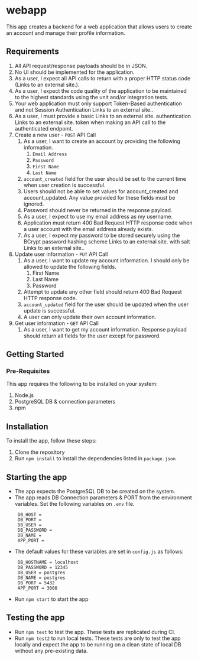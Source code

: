 # webapp

This app creates a backend for a web application that allows users to create an account and manage their profile information.

## Requirements

1. All API request/response payloads should be in JSON.
2. No UI should be implemented for the application.
3. As a user, I expect all API calls to return with a proper HTTP status code (Links to an external site.).
4. As a user, I expect the code quality of the application to be maintained to the highest standards using the unit and/or integration tests.
5. Your web application must only support Token-Based authentication and not Session Authentication Links to an external site..
6. As a user, I must provide a basic Links to an external site. authentication Links to an external site. token when making an API call to the authenticated endpoint.
7. Create a new user - `POST` API Call
   1. As a user, I want to create an account by providing the following information.
      1. `Email Address`
      2. `Password`
      3. `First Name`
      4. `Last Name`
   2. `account_created` field for the user should be set to the current time when user creation is successful.
   3. Users should not be able to set values for account_created and account_updated. Any value provided for these fields must be ignored.
   4. Password should never be returned in the response payload.
   5. As a user, I expect to use my email address as my username.
   6. Application must return 400 Bad Request HTTP response code when a user account with the email address already exists.
   7. As a user, I expect my password to be stored securely using the BCrypt password hashing scheme Links to an external site. with salt Links to an external site..
8. Update user information - `PUT` API Call
   1. As a user, I want to update my account information. I should only be allowed to update the following fields.
      1. First Name
      2. Last Name
      3. Password
   2. Attempt to update any other field should return 400 Bad Request HTTP response code.
   3. `account_updated` field for the user should be updated when the user update is successful.
   4. A user can only update their own account information.
9. Get user information - `GET` API Call
   1.  As a user, I want to get my account information. Response payload should return all fields for the user except for password.



## Getting Started

### Pre-Requisites
This app requires the following to be installed on your system:
1. Node.js
2. PostgreSQL DB & connection parameters
3. npm
   

## Installation
To install the app, follow these steps:
1. Clone the repository
2. Run `npm install` to install the dependencies listed in `package.json`

## Starting the app
- The app expects the PostgreSQL DB to be created on the system.
- The app reads DB Connection parameters & PORT from the environment variables. Set the following variables on `.env` file. 
  ```
   DB_HOST = 
   DB_PORT = 
   DB_USER = 
   DB_PASSWORD = 
   DB_NAME = 
   APP_PORT = 
   ```
- The default values for these variables are set in `config.js` as follows:
  ```
   DB_HOSTNAME = localhost
   DB_PASSWORD = 12345
   DB_USER = postgres
   DB_NAME = postgres
   DB_PORT = 5432
   APP_PORT = 3000
  ```
- Run `npm start` to start the app


## Testing the app
- Run `npm test` to test the app. These tests are replicated during CI.
- Run `npm test2` to run local tests. These tests are only to test the app locally and expect the app to be running on a clean state of local DB without any pre-existing data.



